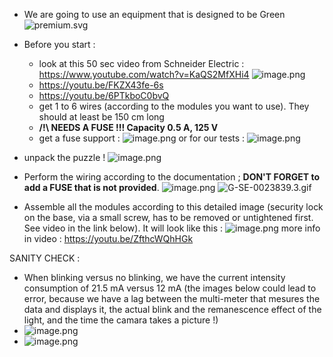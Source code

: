

* We are going to use an equipment that is designed to be Green
![premium.svg](./Resource-Images/030000premium-523c8174-3bb2-4a07-94a8-b6b4ac4098f4.svg)
* Before you start : 
  - look at this 50 sec video from Schneider Electric : https://www.youtube.com/watch?v=KaQS2MfXHi4
    ![image.png](./Resource-Images/030000image-111d9426-898b-4b08-aa67-ad27a2ef96a0.png)
  - https://youtu.be/FKZX43fe-6s 
  - https://youtu.be/6PTkboC0bvQ 
  - get 1 to 6 wires (according to the modules you want to use). They should at least be 150 cm long
  - **/!\ NEEDS A FUSE !!!  Capacity 0.5 A, 125 V**
  - get a fuse support : 
![image.png](./Resource-Images/030000image-136fb12f-dc3c-4bec-b060-8af2b6f2ed42.png)
   or for our tests : 
![image.png](./Resource-Images/030000image-da4d354c-f379-42eb-abb1-87fcea6dc268.png)
* unpack the puzzle !
![image.png](./Resource-Images/030000image-caa26f8f-a6dc-47e7-81c4-b5b0c40cd8d7.png)

* Perform the wiring according to the documentation ; **DON'T FORGET to add a FUSE that is not provided**.
![image.png](./Resource-Images/030000image-39c587a6-aabc-42fb-8839-a2af832cfead.png)
![G-SE-0023839.3.gif](./Resource-Images/030000G-SE-0023839.3-05a0f319-25a7-44c5-9e57-1d82faf667ce.gif)

* Assemble all the modules according to this detailed image (security lock on the base, via a small screw, has to be removed or untightened first. See video in the link below). It will look like this : ![image.png](./Resource-Images/030000image-241e989f-3e33-4b1a-ab57-1896bcfc4695.png)
more info in video : https://youtu.be/ZfthcWQhHGk

SANITY CHECK : 
* When blinking versus no blinking, we have the current intensity consumption of 21.5 mA versus 12 mA (the images below could lead to error, because we have a lag between the multi-meter that mesures the data and displays it, the actual blink and the remanescence effect of the light, and the time the camara takes a picture !)
* ![image.png](./Resource-Images/030000image-cec50dde-d3d4-49dd-a9dd-e1d4433a8f65.png)
* ![image.png](./Resource-Images/030000image-9812da76-f076-4eca-bffa-fc1e5dc55737.png)
